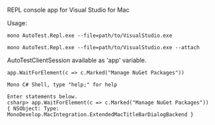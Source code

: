 REPL console app for Visual Studio for Mac

Usage:

    mono AutoTest.Repl.exe --file=path/to/VisualStudio.exe

    mono AutoTest.Repl.exe --file=path/to/VisualStudio.exe --attach

AutoTestClientSession available as 'app' variable.

    app.WaitForElement(c => c.Marked("Manage NuGet Packages"))

```
Mono C# Shell, type "help;" for help

Enter statements below.
csharp> app.WaitForElement(c => c.Marked("Manage NuGet Packages"))
{ NSObject: Type: MonoDevelop.MacIntegration.ExtendedMacTitleBarDialogBackend }
```
